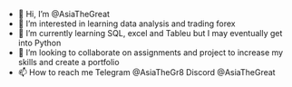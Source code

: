- 👋 Hi, I’m @AsiaTheGreat
- 👀 I’m interested in learning data analysis and trading forex
- 🌱 I’m currently learning SQL, excel and Tableu but I may eventually get into Python
- 💞️ I’m looking to collaborate on assignments and project to increase my skills and create a portfolio
- 📫 How to reach me Telegram @AsiaTheGr8 Discord @AsiaTheGreat

<!---
AsiaTheGreat/AsiaTheGreat is a ✨ special ✨ repository because its `README.md` (this file) appears on your GitHub profile.
You can click the Preview link to take a look at your changes.
--->
